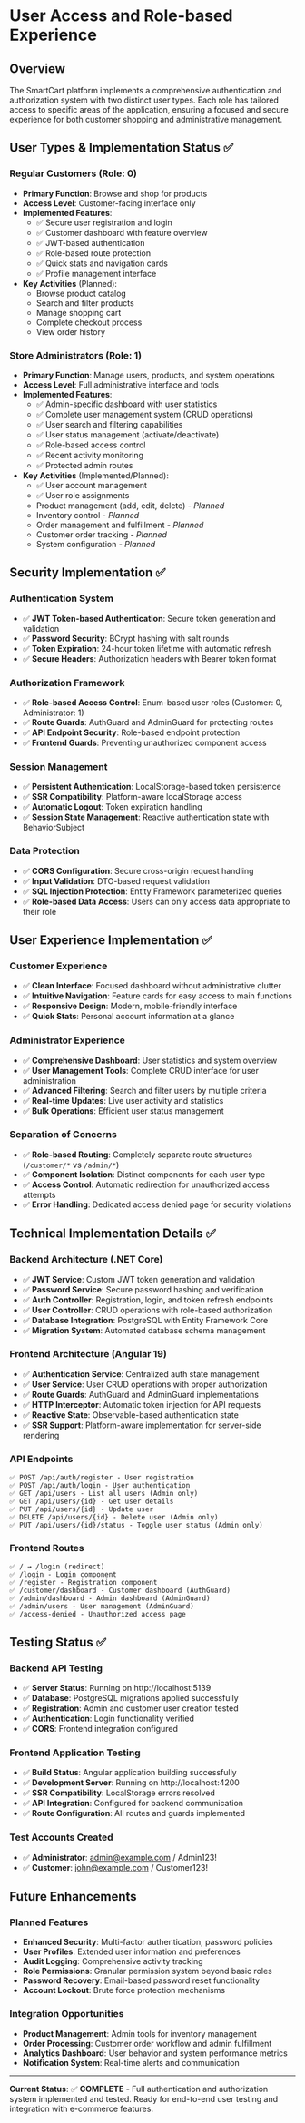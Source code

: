 # User Access and Role-based Experience

## Overview

The SmartCart platform implements a comprehensive authentication and authorization system with two distinct user types. Each role has tailored access to specific areas of the application, ensuring a focused and secure experience for both customer shopping and administrative management.

## User Types & Implementation Status ✅

### Regular Customers (Role: 0)
- **Primary Function**: Browse and shop for products
- **Access Level**: Customer-facing interface only
- **Implemented Features**:
  - ✅ Secure user registration and login
  - ✅ Customer dashboard with feature overview
  - ✅ JWT-based authentication
  - ✅ Role-based route protection
  - ✅ Quick stats and navigation cards
  - ✅ Profile management interface
- **Key Activities** (Planned):
  - Browse product catalog
  - Search and filter products
  - Manage shopping cart
  - Complete checkout process
  - View order history

### Store Administrators (Role: 1)
- **Primary Function**: Manage users, products, and system operations
- **Access Level**: Full administrative interface and tools
- **Implemented Features**:
  - ✅ Admin-specific dashboard with user statistics
  - ✅ Complete user management system (CRUD operations)
  - ✅ User search and filtering capabilities
  - ✅ User status management (activate/deactivate)
  - ✅ Role-based access control
  - ✅ Recent activity monitoring
  - ✅ Protected admin routes
- **Key Activities** (Implemented/Planned):
  - ✅ User account management
  - ✅ User role assignments
  - Product management (add, edit, delete) - *Planned*
  - Inventory control - *Planned*
  - Order management and fulfillment - *Planned*
  - Customer order tracking - *Planned*
  - System configuration - *Planned*

## Security Implementation ✅

### Authentication System
- ✅ **JWT Token-based Authentication**: Secure token generation and validation
- ✅ **Password Security**: BCrypt hashing with salt rounds
- ✅ **Token Expiration**: 24-hour token lifetime with automatic refresh
- ✅ **Secure Headers**: Authorization headers with Bearer token format

### Authorization Framework
- ✅ **Role-based Access Control**: Enum-based user roles (Customer: 0, Administrator: 1)
- ✅ **Route Guards**: AuthGuard and AdminGuard for protecting routes
- ✅ **API Endpoint Security**: Role-based endpoint protection
- ✅ **Frontend Guards**: Preventing unauthorized component access

### Session Management
- ✅ **Persistent Authentication**: LocalStorage-based token persistence
- ✅ **SSR Compatibility**: Platform-aware localStorage access
- ✅ **Automatic Logout**: Token expiration handling
- ✅ **Session State Management**: Reactive authentication state with BehaviorSubject

### Data Protection
- ✅ **CORS Configuration**: Secure cross-origin request handling
- ✅ **Input Validation**: DTO-based request validation
- ✅ **SQL Injection Protection**: Entity Framework parameterized queries
- ✅ **Role-based Data Access**: Users can only access data appropriate to their role

## User Experience Implementation ✅

### Customer Experience
- ✅ **Clean Interface**: Focused dashboard without administrative clutter
- ✅ **Intuitive Navigation**: Feature cards for easy access to main functions
- ✅ **Responsive Design**: Modern, mobile-friendly interface
- ✅ **Quick Stats**: Personal account information at a glance

### Administrator Experience
- ✅ **Comprehensive Dashboard**: User statistics and system overview
- ✅ **User Management Tools**: Complete CRUD interface for user administration
- ✅ **Advanced Filtering**: Search and filter users by multiple criteria
- ✅ **Real-time Updates**: Live user activity and statistics
- ✅ **Bulk Operations**: Efficient user status management

### Separation of Concerns
- ✅ **Role-based Routing**: Completely separate route structures (`/customer/*` vs `/admin/*`)
- ✅ **Component Isolation**: Distinct components for each user type
- ✅ **Access Control**: Automatic redirection for unauthorized access attempts
- ✅ **Error Handling**: Dedicated access denied page for security violations

## Technical Implementation Details ✅

### Backend Architecture (.NET Core)
- ✅ **JWT Service**: Custom JWT token generation and validation
- ✅ **Password Service**: Secure password hashing and verification
- ✅ **Auth Controller**: Registration, login, and token refresh endpoints
- ✅ **User Controller**: CRUD operations with role-based authorization
- ✅ **Database Integration**: PostgreSQL with Entity Framework Core
- ✅ **Migration System**: Automated database schema management

### Frontend Architecture (Angular 19)
- ✅ **Authentication Service**: Centralized auth state management
- ✅ **User Service**: User CRUD operations with proper authorization
- ✅ **Route Guards**: AuthGuard and AdminGuard implementations
- ✅ **HTTP Interceptor**: Automatic token injection for API requests
- ✅ **Reactive State**: Observable-based authentication state
- ✅ **SSR Support**: Platform-aware implementation for server-side rendering

### API Endpoints
```
✅ POST /api/auth/register - User registration
✅ POST /api/auth/login - User authentication
✅ GET /api/users - List all users (Admin only)
✅ GET /api/users/{id} - Get user details
✅ PUT /api/users/{id} - Update user
✅ DELETE /api/users/{id} - Delete user (Admin only)
✅ PUT /api/users/{id}/status - Toggle user status (Admin only)
```

### Frontend Routes
```
✅ / → /login (redirect)
✅ /login - Login component
✅ /register - Registration component
✅ /customer/dashboard - Customer dashboard (AuthGuard)
✅ /admin/dashboard - Admin dashboard (AdminGuard)
✅ /admin/users - User management (AdminGuard)
✅ /access-denied - Unauthorized access page
```

## Testing Status ✅

### Backend API Testing
- ✅ **Server Status**: Running on http://localhost:5139
- ✅ **Database**: PostgreSQL migrations applied successfully
- ✅ **Registration**: Admin and customer user creation tested
- ✅ **Authentication**: Login functionality verified
- ✅ **CORS**: Frontend integration configured

### Frontend Application Testing
- ✅ **Build Status**: Angular application building successfully
- ✅ **Development Server**: Running on http://localhost:4200
- ✅ **SSR Compatibility**: LocalStorage errors resolved
- ✅ **API Integration**: Configured for backend communication
- ✅ **Route Configuration**: All routes and guards implemented

### Test Accounts Created
- ✅ **Administrator**: admin@example.com / Admin123!
- ✅ **Customer**: john@example.com / Customer123!

## Future Enhancements

### Planned Features
- **Enhanced Security**: Multi-factor authentication, password policies
- **User Profiles**: Extended user information and preferences
- **Audit Logging**: Comprehensive activity tracking
- **Role Permissions**: Granular permission system beyond basic roles
- **Password Recovery**: Email-based password reset functionality
- **Account Lockout**: Brute force protection mechanisms

### Integration Opportunities
- **Product Management**: Admin tools for inventory management
- **Order Processing**: Customer order workflow and admin fulfillment
- **Analytics Dashboard**: User behavior and system performance metrics
- **Notification System**: Real-time alerts and communication

---

**Current Status**: ✅ **COMPLETE** - Full authentication and authorization system implemented and tested. Ready for end-to-end user testing and integration with e-commerce features.
